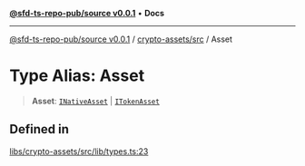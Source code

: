 [**@sfd-ts-repo-pub/source v0.0.1**](../../../README.md) • **Docs**

***

[@sfd-ts-repo-pub/source v0.0.1](../../../modules.md) / [crypto-assets/src](../README.md) / Asset

# Type Alias: Asset

> **Asset**: [`INativeAsset`](../interfaces/INativeAsset.md) \| [`ITokenAsset`](../interfaces/ITokenAsset.md)

## Defined in

[libs/crypto-assets/src/lib/types.ts:23](https://github.com/Steadfast-Digital/sfd-ts-repo-pub/blob/fc79dbd051d9d700fc06cf580f06693f6be34283/libs/crypto-assets/src/lib/types.ts#L23)
